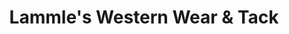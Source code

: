 ---
title: "Lammle's Western Wear & Tack"
url: /spruce-grove/lammles-western-wear-and-tack/
shop: clothes
---